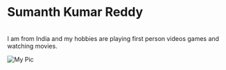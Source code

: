 # Sumanth Kumar Reddy
<br/>
 I am from India and my hobbies are playing first person videos games and watching movies.


 ![My Pic](C:\Users\S544930\Documents\GitHub\assignment2-gauravaram\MyPic.jpg)
 